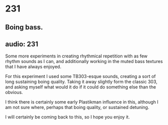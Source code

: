 # 231
## Boing bass.
audio: 231
---

Some more experiments in creating rhythmical repetition with as few rhythm sounds as I can, and additionally working in the muted bass textures that I have always enjoyed.

For this experiment I used some TB303-esque sounds, creating a sort of long sustaining boing quality. Taking it away slightly form the classic 303, and asking myself what would it do if it could do something else than the obvious.

I think there is certainly some early Plastikman influence in this, although I am not sure where, perhaps that boing quality, or sustained detuning.

I will certainly be coming back to this, so I hope you enjoy it.